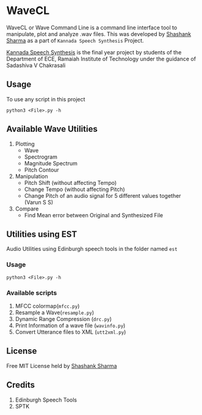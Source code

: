 # WaveCL

WaveCL or Wave Command Line is a command line interface tool to manipulate, plot and analyze .wav files. This was developed by [Shashank Sharma](mailto:shashankrnr32@gmail.com) as a part of `Kannada Speech Synthesis` Project. 

[Kannada Speech Synthesis](https://github.com/shashankrnr32/KannadaTTS-Application) is the final year project by students of the Department of ECE, Ramaiah Institute of Technology under the guidance of Sadashiva V Chakrasali

## Usage

To use any script in this project

	python3 <File>.py -h

## Available Wave Utilities

1. Plotting
	- Wave
	- Spectrogram
	- Magnitude Spectrum
	- Pitch Contour
2. Manipulation
	- Pitch Shift (without affecting Tempo)
	- Change Tempo (without affecting Pitch)
	- Change Pitch of an audio signal for 5 different values together (Varun S S)
3. Compare
	- Find Mean error between Original and Synthesized File


## Utilities using EST
Audio Utilities using Edinburgh speech tools in the folder named `est`

### Usage
	
	python3 <File>.py -h

### Available scripts

1. MFCC colormap(`mfcc.py`)
2. Resample a Wave(`resample.py`)
3. Dynamic Range Compression (`drc.py`)
4. Print Information of a wave file (`wavinfo.py`)
5. Convert Utterance files to XML (`utt2xml.py`)

## License

Free MIT License held by [Shashank Sharma](mailto:shashankrnr32@gmail.com)

## Credits

1. Edinburgh Speech Tools
2. SPTK

